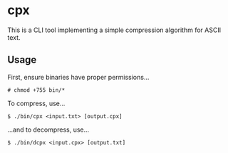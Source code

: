 # cpx
This is a CLI tool implementing a simple compression algorithm for ASCII text. 

## Usage
First, ensure binaries have proper permissions...
```
# chmod +755 bin/*
```
To compress, use...
```
$ ./bin/cpx <input.txt> [output.cpx]
```
...and to decompress, use...
```
$ ./bin/dcpx <input.cpx> [output.txt]
```
